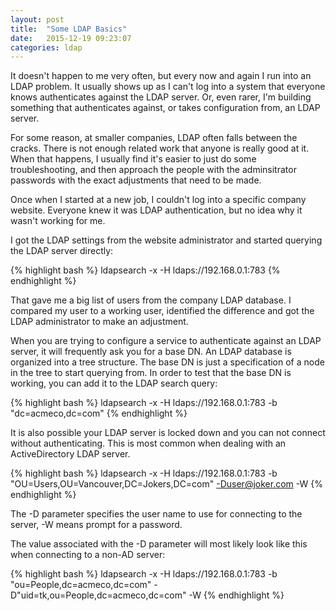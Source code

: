 ```yaml
---
layout: post
title:  "Some LDAP Basics"
date:   2015-12-19 09:23:07
categories: ldap
---
```


It doesn't happen to me very often, but every now and again I run into an LDAP
problem. It usually shows up as I can't log into a system that everyone knows
authenticates against the LDAP server. Or, even rarer, I'm building something
that authenticates against, or takes configuration from, an LDAP server.

For some reason, at smaller companies, LDAP often falls between the cracks.
There is not enough related work that anyone is really good at it. When that
happens, I usually find it's easier to just do some troubleshooting, and then
approach the people with the adminsitrator passwords with the exact adjustments
that need to be made.

Once when I started at a new job, I couldn't log into a specific company
website. Everyone knew it was LDAP authentication, but no idea why it wasn't
working for me.

I got the LDAP settings from the website administrator and started querying the
LDAP server directly:

{% highlight bash %}
ldapsearch -x -H ldaps://192.168.0.1:783
{% endhighlight %}

That gave me a big list of users from the company LDAP database. I compared my
user to a working user, identified the difference and got the LDAP
administrator to make an adjustment.

When you are trying to configure a service to authenticate against an LDAP
server, it will frequently ask you for a base DN. An LDAP database is organized
into a tree structure. The base DN is just a specification of a node in the
tree to start querying from. In order to test that the base DN is working, you
can add it to the LDAP search query:

{% highlight bash %}
ldapsearch -x -H ldaps://192.168.0.1:783 -b "dc=acmeco,dc=com"
{% endhighlight %}

It is also possible your LDAP server is locked down and you can not connect
without authenticating. This is most common when dealing with an
ActiveDirectory LDAP server.

{% highlight bash %}
ldapsearch -x -H ldaps://192.168.0.1:783 -b "OU=Users,OU=Vancouver,DC=Jokers,DC=com" -Duser@joker.com -W
{% endhighlight %}

The -D parameter specifies the user name to use for connecting to the server,
-W means prompt for a password.

The value associated with the -D parameter will most likely look like this when
connecting to a non-AD server:

{% highlight bash %}
ldapsearch -x -H ldaps://192.168.0.1:783 -b "ou=People,dc=acmeco,dc=com" -D"uid=tk,ou=People,dc=acmeco,dc=com" -W
{% endhighlight %}

